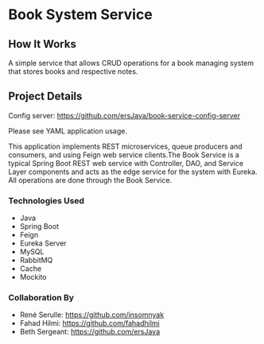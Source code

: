 # Book System Service

## How It Works

A simple service that allows CRUD operations for a book managing system that stores books and respective notes.

## Project Details

Config server: https://github.com/ersJava/book-service-config-server

Please see YAML application usage.

This application implements REST microservices, queue producers and consumers, and using Feign web service clients.The Book Service is a typical Spring Boot REST web service with Controller, DAO, and Service Layer components and acts as the edge service for the system with Eureka. All operations are done through the Book Service.

### Technologies Used
* Java
* Spring Boot
* Feign
* Eureka Server
* MySQL
* RabbitMQ
* Cache
* Mockito

### Collaboration By

* René Serulle: https://github.com/insomnyak
* Fahad Hilmi: https://github.com/fahadhilmi
* Beth Sergeant: https://github.com/ersJava
